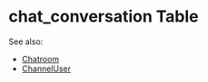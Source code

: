 # chat_conversation Table

See also: 
- [Chatroom](https://github.com/alexeysp11/velocipede-utils/blob/main/docs/Models/Business/SocialCommunication/Chatroom.md)
- [ChannelUser](https://github.com/alexeysp11/velocipede-utils/blob/main/docs/Models/Business/SocialCommunication/ChannelUser.md)
